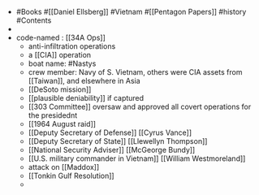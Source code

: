 - #Books #[[Daniel Ellsberg]] #Vietnam #[[Pentagon Papers]] #history #Contents
-
- code-named : [[34A Ops]]
	- anti-infiltration operations
	- a [[CIA]] operation
	- boat name: #Nastys
	- crew member: Navy of S. Vietnam, others were CIA assets from [[Taiwan]], and elsewhere in Asia
	- [[DeSoto mission]]
	- [[plausible deniability]] if captured
	- [[303 Committee]] oversaw and approved all covert operations for the presidednt
	- [[1964 August raid]]
	- [[Deputy Secretary of Defense]] [[Cyrus Vance]]
	- [[Deputy Secretary of State]] [[Llewellyn Thompson]]
	- [[National Security Adviser]] [[McGeorge Bundy]]
	- [[U.S. military commander in Vietnam]] [[William Westmoreland]]
	- attack on [[Maddox]]
	- [[Tonkin Gulf Resolution]]
	-